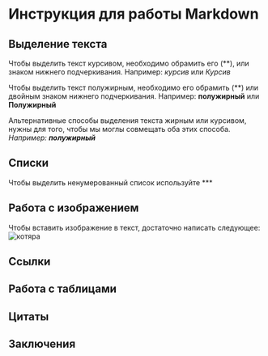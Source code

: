 # Инструкция для работы Markdown

## Выделение текста

Чтобы выделить текст курсивом, необходимо обрамить его (**), или знаком нижнего подчеркивания. Например: *курсив* или _Курсив_

Чтобы выделить текст полужирным, необходимо его обрамить (**) или двойным знаком нижнего подчеркивания.
Например: **полужирный** или __Полужирный__

Альтернативные способы выделения текста жирным или курсивом, нужны для того, чтобы мы моглы совмещать оба этих способа. _Например: **полужирный**_

## Списки
Чтобы выделить ненумерованный список используйте ***
## Работа с изображением

Чтобы вставить изображение в текст, достаточно написать следующее:
![котяра](%D1%82%D0%B8%D1%84%D1%82%D0%B5%D0%BB%D0%B8.jpg)
## Ссылки

## Работа с таблицами

## Цитаты

## Заключения
